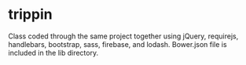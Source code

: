 # trippin
Class coded through the same project together using jQuery, requirejs, handlebars, bootstrap, sass, firebase, and lodash. Bower.json file is included in the lib directory.
